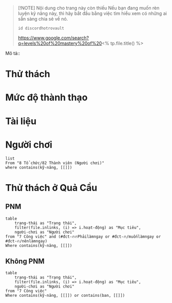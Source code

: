 > [!NOTE] Nội dung cho trang này còn thiếu
> Nếu bạn đang muốn rèn luyện kỹ năng này, thì hãy bắt đầu bằng việc tìm hiểu xem có những ai sẵn sàng chia sẻ về nó. 
> ```button
> id discordhotrovault
> ```
> 
> https://www.google.com/search?q=levels%20of%20mastery%20of%20<% tp.file.title() %>

Mô tả::
# Thử thách
# Mức độ thành thạo
# Tài liệu

# Người chơi
```dataview
list
From "8 Tổ chức/82 Thành viên (Người chơi)" 
where contains(kỹ-năng, [[]])
```

# Thử thách ở Quả Cầu
## PNM
```dataview
table 
	trạng-thái as "Trạng thái", 
	filter(file.inlinks, (i) => i.hoạt-động) as "Mục tiêu",
	người-chơi as "Người chơi"
from "7 Công việc" and (#đct-🔥🔥Phảilàmngay or #đct-🔥/muốnlàmngay or #đct-🔥/nênlàmngay)
Where contains(kỹ-năng, [[]])
```
## Không PNM
```dataview
table 
	trạng-thái as "Trạng thái", 
	filter(file.inlinks, (i) => i.hoạt-động) as "Mục tiêu",
	người-chơi as "Người chơi"
from "7 Công việc"
Where contains(kỹ-năng, [[]]) or contains(ban, [[]])
```